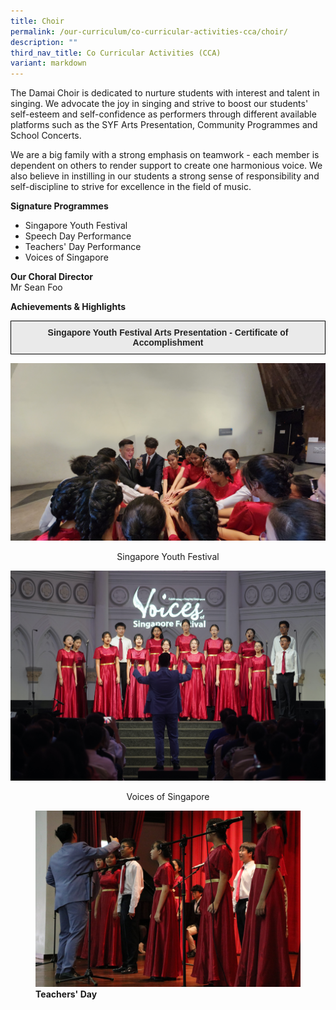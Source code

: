 ```yaml
---
title: Choir
permalink: /our-curriculum/co-curricular-activities-cca/choir/
description: ""
third_nav_title: Co Curricular Activities (CCA)
variant: markdown
---
```

<p>The Damai Choir is dedicated to nurture students with interest and talent in singing. We advocate the joy in singing and strive to boost our students' self-esteem and self-confidence as performers through different available platforms such as the SYF Arts Presentation, Community Programmes and School Concerts.&nbsp;</p>
<p>We are a big family with a strong emphasis on teamwork - each member is dependent on others to render support to create one harmonious voice. We also believe in instilling in our students a strong sense of responsibility and self-discipline to strive for excellence in the field of music.</p>

**Signature Programmes**

* Singapore Youth Festival
*  Speech Day Performance
*  Teachers' Day Performance
*  Voices of Singapore

<p><strong>Our Choral Director<br></strong>Mr Sean Foo</p>
<p><strong>Achievements</strong><strong> &amp; Highlights</strong></p>

<style type="text/css">
.tg  {border-collapse:collapse;border-spacing:0;}
.tg td{border-color:black;border-style:solid;border-width:1px;font-family:Arial, sans-serif;font-size:14px;
  overflow:hidden;padding:10px 5px;word-break:normal;}
.tg th{border-color:black;border-style:solid;border-width:1px;font-family:Arial, sans-serif;font-size:14px;
  font-weight:normal;overflow:hidden;padding:10px 5px;word-break:normal;}
.tg .tg-j0e3{background-color:#EAEAEA;color:#222;font-weight:bold;text-align:center;vertical-align:middle}
</style>
<table class="tg">
<thead>
  <tr>
    <th class="tg-j0e3"><span style="color:#222;background-color:#EAEAEA">Singapore Youth Festival Arts Presentation - Certificate of Accomplishment</span></th>
  </tr>
</thead>
	</table>

![Singapore Youth Festival](/images/CCA/Photo_A_Singapore_Youth_Festival.jpg)
<center>Singapore Youth Festival</center>

![Voices of Singapore](/images/CCA/Photo_B_Voices_of_Singapore.JPG)
<center>Voices of Singapore</center>

<figure>
<img src="/images/Teachers%20Day.jpg">
<figcaption> <strong>Teachers' Day</strong> </figcaption>
</figure>